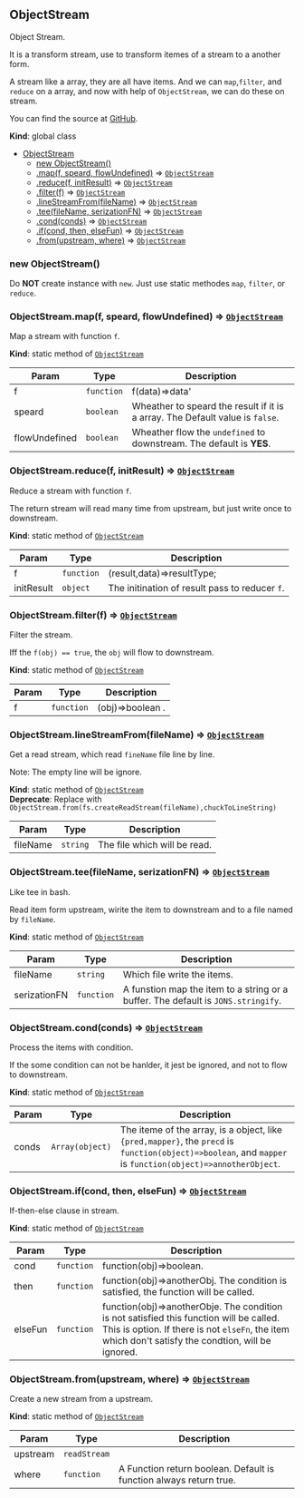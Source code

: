 <a name="ObjectStream"></a>

## ObjectStream
Object Stream.

It is a transform stream, use to transform itemes of a stream to a
another form.

A stream like a array, they are all have items.
And we can `map`,`filter`, and `reduce` on a array,
and now with help of `ObjectStream`, we can do these on stream.

You can find the source at [GitHub](https://github.com/KeepZen/ObjectStream).

**Kind**: global class  

* [ObjectStream](#ObjectStream)
    * [new ObjectStream()](#new_ObjectStream_new)
    * [.map(f, speard, flowUndefined)](#ObjectStream.map) ⇒ [<code>ObjectStream</code>](#ObjectStream)
    * [.reduce(f, initResult)](#ObjectStream.reduce) ⇒ [<code>ObjectStream</code>](#ObjectStream)
    * [.filter(f)](#ObjectStream.filter) ⇒ [<code>ObjectStream</code>](#ObjectStream)
    * [.lineStreamFrom(fileName)](#ObjectStream.lineStreamFrom) ⇒ [<code>ObjectStream</code>](#ObjectStream)
    * [.tee(fileName, serizationFN)](#ObjectStream.tee) ⇒ [<code>ObjectStream</code>](#ObjectStream)
    * [.cond(conds)](#ObjectStream.cond) ⇒ [<code>ObjectStream</code>](#ObjectStream)
    * [.if(cond, then, elseFun)](#ObjectStream.if) ⇒ [<code>ObjectStream</code>](#ObjectStream)
    * [.from(upstream, where)](#ObjectStream.from) ⇒ [<code>ObjectStream</code>](#ObjectStream)

<a name="new_ObjectStream_new"></a>

### new ObjectStream()
Do **NOT** create instance with `new`.
  Just use static methodes `map`, `filter`,
  or `reduce`.

<a name="ObjectStream.map"></a>

### ObjectStream.map(f, speard, flowUndefined) ⇒ [<code>ObjectStream</code>](#ObjectStream)
Map a stream with function `f`.

**Kind**: static method of [<code>ObjectStream</code>](#ObjectStream)  

| Param | Type | Description |
| --- | --- | --- |
| f | <code>function</code> | f(data)=>data' |
| speard | <code>boolean</code> | Wheather to speard the result if it is a array.     The Default value is `false`. |
| flowUndefined | <code>boolean</code> | Wheather flow the `undefined` to downstream.     The default is **YES**. |

<a name="ObjectStream.reduce"></a>

### ObjectStream.reduce(f, initResult) ⇒ [<code>ObjectStream</code>](#ObjectStream)
Reduce a stream with function `f`.

  The return stream will read many time from upstream, but just write once to
  downstream.

**Kind**: static method of [<code>ObjectStream</code>](#ObjectStream)  

| Param | Type | Description |
| --- | --- | --- |
| f | <code>function</code> | (result,data)=>resultType; |
| initResult | <code>object</code> | The initination of result pass to reducer `f`. |

<a name="ObjectStream.filter"></a>

### ObjectStream.filter(f) ⇒ [<code>ObjectStream</code>](#ObjectStream)
Filter the stream.

  Iff the `f(obj) == true`,
  the `obj` will flow to downstream.

**Kind**: static method of [<code>ObjectStream</code>](#ObjectStream)  

| Param | Type | Description |
| --- | --- | --- |
| f | <code>function</code> | (obj)=>boolean . |

<a name="ObjectStream.lineStreamFrom"></a>

### ObjectStream.lineStreamFrom(fileName) ⇒ [<code>ObjectStream</code>](#ObjectStream)
Get a read stream, which read `fineName` file line by line.

  Note: The empty line will be ignore.

**Kind**: static method of [<code>ObjectStream</code>](#ObjectStream)  
**Deprecate**: Replace with
  `ObjectStream.from(fs.createReadStream(fileName),chuckToLineString)
  `  

| Param | Type | Description |
| --- | --- | --- |
| fileName | <code>string</code> | The file which will be read. |

<a name="ObjectStream.tee"></a>

### ObjectStream.tee(fileName, serizationFN) ⇒ [<code>ObjectStream</code>](#ObjectStream)
Like tee in bash.

  Read item form upstream, wirite the item to downstream and
  to a file named by `fileName`.

**Kind**: static method of [<code>ObjectStream</code>](#ObjectStream)  

| Param | Type | Description |
| --- | --- | --- |
| fileName | <code>string</code> | Which file write the items. |
| serizationFN | <code>function</code> | A funstion map the item to     a string or a buffer. The default is `JONS.stringify`. |

<a name="ObjectStream.cond"></a>

### ObjectStream.cond(conds) ⇒ [<code>ObjectStream</code>](#ObjectStream)
Process the items with condition.

  If the some condition can not be hanlder,
  it jest be ignored, and not to flow to downstream.

**Kind**: static method of [<code>ObjectStream</code>](#ObjectStream)  

| Param | Type | Description |
| --- | --- | --- |
| conds | <code>Array(object)</code> | The iteme of the array, is a object,   like `{pred,mapper}`, the `precd` is `function(object)=>boolean`,   and `mapper` is `function(object)=>annotherObject`. |

<a name="ObjectStream.if"></a>

### ObjectStream.if(cond, then, elseFun) ⇒ [<code>ObjectStream</code>](#ObjectStream)
If-then-else clause in stream.

**Kind**: static method of [<code>ObjectStream</code>](#ObjectStream)  

| Param | Type | Description |
| --- | --- | --- |
| cond | <code>function</code> | function(obj)=>boolean. |
| then | <code>function</code> | function(obj)=>anotherObj.     The condition is satisfied, the function will be called. |
| elseFun | <code>function</code> | function(obj)=>anotherObje.     The condition is not satisfied this function will be called.     This is option. If there is not `elseFn`, the item which don't satisfy     the condtion, will be ignored. |

<a name="ObjectStream.from"></a>

### ObjectStream.from(upstream, where) ⇒ [<code>ObjectStream</code>](#ObjectStream)
Create a new stream from a upstream.

**Kind**: static method of [<code>ObjectStream</code>](#ObjectStream)  

| Param | Type | Description |
| --- | --- | --- |
| upstream | <code>readStream</code> |  |
| where | <code>function</code> | A Function return boolean. Default is function always return true. |

